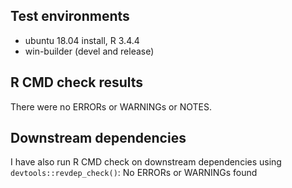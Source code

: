 ## Test environments
* ubuntu 18.04 install, R 3.4.4
* win-builder (devel and release)

## R CMD check results
There were no ERRORs or WARNINGs or NOTES.

## Downstream dependencies
I have also run R CMD check on downstream dependencies using
`devtools::revdep_check()`:
No ERRORs or WARNINGs found
